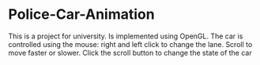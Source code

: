 # Police-Car-Animation
This is a project for university. Is implemented using OpenGL. The car is controlled using the mouse: right and left click to change the lane. Scroll to move faster or slower. Click the scroll button to change the state of the car
